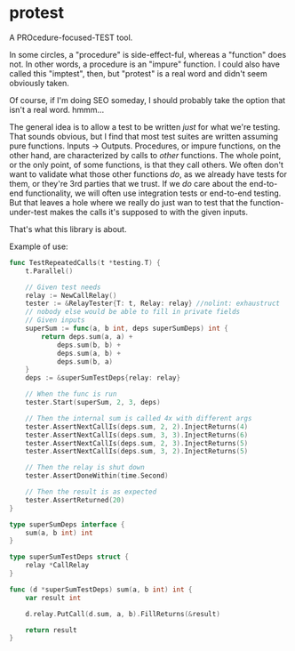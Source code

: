 # protest

A PROcedure-focused-TEST tool.

In some circles, a "procedure" is side-effect-ful, whereas a "function" does not. In other words, a procedure
is an "impure" function. I could also have called this "imptest", then, but "protest" is a real word and didn't seem
obviously taken.

Of course, if I'm doing SEO someday, I should probably take the option that isn't a real word. hmmm...

The general idea is to allow a test to be written _just_ for what we're testing. That sounds obvious, but I find
that most test suites are written assuming pure functions. Inputs -> Outputs. Procedures, or impure functions, on
the other hand, are characterized by calls to _other_ functions. The whole point, or the only point, of some functions,
is that they call others. We often don't want to validate what those other functions _do_, as we already have tests
for them, or they're 3rd parties that we trust. If we _do_ care about the end-to-end functionality, we will often
use integration tests or end-to-end testing. But that leaves a hole where we really do just wan to test that the
function-under-test makes the calls it's supposed to with the given inputs.

That's what this library is about.

Example of use:
```go
func TestRepeatedCalls(t *testing.T) {
	t.Parallel()

	// Given test needs
	relay := NewCallRelay()
	tester := &RelayTester{T: t, Relay: relay} //nolint: exhaustruct
	// nobody else would be able to fill in private fields
	// Given inputs
	superSum := func(a, b int, deps superSumDeps) int {
		return deps.sum(a, a) +
			deps.sum(b, b) +
			deps.sum(a, b) +
			deps.sum(b, a)
	}
	deps := &superSumTestDeps{relay: relay}

	// When the func is run
	tester.Start(superSum, 2, 3, deps)

	// Then the internal sum is called 4x with different args
	tester.AssertNextCallIs(deps.sum, 2, 2).InjectReturns(4)
	tester.AssertNextCallIs(deps.sum, 3, 3).InjectReturns(6)
	tester.AssertNextCallIs(deps.sum, 2, 3).InjectReturns(5)
	tester.AssertNextCallIs(deps.sum, 3, 2).InjectReturns(5)

	// Then the relay is shut down
	tester.AssertDoneWithin(time.Second)

	// Then the result is as expected
	tester.AssertReturned(20)
}

type superSumDeps interface {
	sum(a, b int) int
}

type superSumTestDeps struct {
	relay *CallRelay
}

func (d *superSumTestDeps) sum(a, b int) int {
	var result int

	d.relay.PutCall(d.sum, a, b).FillReturns(&result)

	return result
}
```
